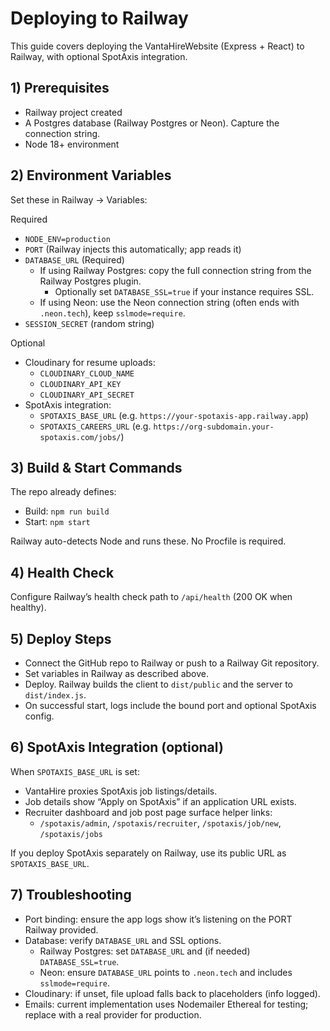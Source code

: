 # Deploying to Railway

This guide covers deploying the VantaHireWebsite (Express + React) to Railway, with optional SpotAxis integration.

## 1) Prerequisites
- Railway project created
- A Postgres database (Railway Postgres or Neon). Capture the connection string.
- Node 18+ environment

## 2) Environment Variables
Set these in Railway → Variables:

Required
- `NODE_ENV=production`
- `PORT` (Railway injects this automatically; app reads it)
- `DATABASE_URL` (Required)
  - If using Railway Postgres: copy the full connection string from the Railway Postgres plugin.
    - Optionally set `DATABASE_SSL=true` if your instance requires SSL.
  - If using Neon: use the Neon connection string (often ends with `.neon.tech`), keep `sslmode=require`.
- `SESSION_SECRET` (random string)

Optional
- Cloudinary for resume uploads:
  - `CLOUDINARY_CLOUD_NAME`
  - `CLOUDINARY_API_KEY`
  - `CLOUDINARY_API_SECRET`
- SpotAxis integration:
  - `SPOTAXIS_BASE_URL` (e.g. `https://your-spotaxis-app.railway.app`)
  - `SPOTAXIS_CAREERS_URL` (e.g. `https://org-subdomain.your-spotaxis.com/jobs/`)

## 3) Build & Start Commands
The repo already defines:
- Build: `npm run build`
- Start: `npm start`

Railway auto-detects Node and runs these. No Procfile is required.

## 4) Health Check
Configure Railway’s health check path to `/api/health` (200 OK when healthy).

## 5) Deploy Steps
- Connect the GitHub repo to Railway or push to a Railway Git repository.
- Set variables in Railway as described above.
- Deploy. Railway builds the client to `dist/public` and the server to `dist/index.js`.
- On successful start, logs include the bound port and optional SpotAxis config.

## 6) SpotAxis Integration (optional)
When `SPOTAXIS_BASE_URL` is set:
- VantaHire proxies SpotAxis job listings/details.
- Job details show “Apply on SpotAxis” if an application URL exists.
- Recruiter dashboard and job post page surface helper links:
  - `/spotaxis/admin`, `/spotaxis/recruiter`, `/spotaxis/job/new`, `/spotaxis/jobs`

If you deploy SpotAxis separately on Railway, use its public URL as `SPOTAXIS_BASE_URL`.

## 7) Troubleshooting
- Port binding: ensure the app logs show it’s listening on the PORT Railway provided.
- Database: verify `DATABASE_URL` and SSL options.
  - Railway Postgres: set `DATABASE_URL` and (if needed) `DATABASE_SSL=true`.
  - Neon: ensure `DATABASE_URL` points to `.neon.tech` and includes `sslmode=require`.
- Cloudinary: if unset, file upload falls back to placeholders (info logged).
- Emails: current implementation uses Nodemailer Ethereal for testing; replace with a real provider for production.
